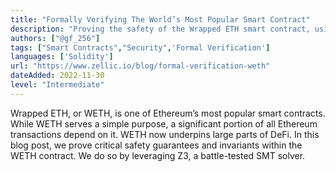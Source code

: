 ```yaml
---
title: "Formally Verifying The World’s Most Popular Smart Contract"
description: "Proving the safety of the Wrapped ETH smart contract, using the Z3 Theorem Prover"
authors: ["@gf_256"]
tags: ["Smart Contracts","Security",'Formal Verification']
languages: ['Solidity']
url: "https://www.zellic.io/blog/formal-verification-weth"
dateAdded: 2022-11-30
level: "Intermediate"
---
```


Wrapped ETH, or WETH, is one of Ethereum’s most popular smart contracts. While WETH serves a simple purpose, a significant portion of all Ethereum transactions depend on it. WETH now underpins large parts of DeFi. In this blog post, we prove critical safety guarantees and invariants within the WETH contract. We do so by leveraging Z3, a battle-tested SMT solver.